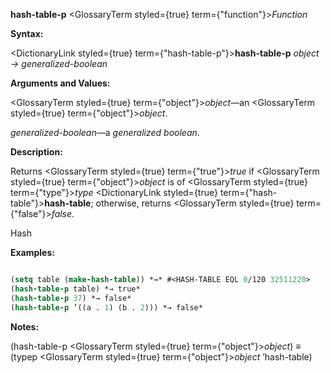**hash-table-p** <GlossaryTerm styled={true} term={"function"}><i>Function</i></GlossaryTerm> 



**Syntax:** 



<DictionaryLink styled={true} term={"hash-table-p"}><b>hash-table-p</b></DictionaryLink> *object → generalized-boolean* 



**Arguments and Values:** 



<GlossaryTerm styled={true} term={"object"}><i>object</i></GlossaryTerm>—an <GlossaryTerm styled={true} term={"object"}><i>object</i></GlossaryTerm>. 



*generalized-boolean*—a *generalized boolean*. 



**Description:** 



Returns <GlossaryTerm styled={true} term={"true"}><i>true</i></GlossaryTerm> if <GlossaryTerm styled={true} term={"object"}><i>object</i></GlossaryTerm> is of <GlossaryTerm styled={true} term={"type"}><i>type</i></GlossaryTerm> <DictionaryLink styled={true} term={"hash-table"}><b>hash-table</b></DictionaryLink>; otherwise, returns <GlossaryTerm styled={true} term={"false"}><i>false</i></GlossaryTerm>. 



Hash 



 



 



**Examples:**
```lisp

(setq table (make-hash-table)) *→* #<HASH-TABLE EQL 0/120 32511220> 
(hash-table-p table) *→ true* 
(hash-table-p 37) *→ false* 
(hash-table-p ’((a . 1) (b . 2))) *→ false* 

```
**Notes:** 



(hash-table-p <GlossaryTerm styled={true} term={"object"}><i>object</i></GlossaryTerm>) *≡* (typep <GlossaryTerm styled={true} term={"object"}><i>object</i></GlossaryTerm> ’hash-table) 



